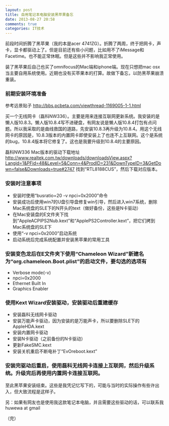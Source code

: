 ```yaml
---
layout: post
title: 自用笔记本电脑安装黑苹果备忘
date: 2013-08-27 20:58
comments: true
categories: IT技术
---
```

前段时间折腾了黑苹果（我的本是acer 4741ZG）。折腾了两周，终于把网卡，声卡，显卡都驱动上了。但是目前还有些小问题，比如用不了iMessage和Facetime。也不能正常休眠。但是这些并不影响我正常使用。

装了黑苹果后自己也买了omnifocus的Mac端和iphone端。现在只想把mac osx当主要自用系统使用。近期也没有买苹果本的打算。故做下备忘，以防黑苹果崩溃重装。

<!-- more -->

### 前期安装环境准备
参考远景贴子 http://bbs.pcbeta.com/viewthread-1169005-1-1.html

买一个无线网卡（磊科NW336）。主要是用来连接互联网更新系统。我安装的是懒人版10.8.3。懒人版10.8.4写不进硬盘，有网友说是懒人版10.8.4打包有点问题。所以我采取的是曲线救国的道路，先安装10.8.3再升级为10.8.4。用这个无线网卡的原因是，10.8.3版本的内置网卡即使安装上了也连不上互联网。这个是系统的bug，10.8.4版本将它修复了。这也是我要升级到10.8.4的主要原因。

磊科NW336 Mac版本的驱动下载地址
http://www.realtek.com.tw/downloads/downloadsView.aspx?Langid=1&PFid=48&Level=5&Conn=4&ProdID=231&DownTypeID=3&GetDown=false&Downloads=true#2747
找到“RTL8188CUS”，然后下载对应版本。

### 安装时注意事项
* 安装时使用“busratio=20 -v npci=0x2000”命令
* 安装成功后使用win7的U盘引导盘修复win引导，然后进入win7系统，删除Mac系统盘的SLE下的N开头的text（做好备份，这些是N卡驱动）
* 在Mac安装盘的E文件夹下找到“AppleACPIPS2Nub.kext”和“ApplePS2Controller.kext”，把它们拷到Mac系统盘的SLE下
* 使用“-v npci=0x2000”启动系统
* 启动系统后完成系统配置并安装黑苹果的常用工具

### 安装变色龙后在E文件夹下使用“Chameleon Wizard”新建名为“org.chameleon.Boot.plist”的启动文件，要勾选的选项有
* Verbose mode(-v)
* npci=0x2000
* Ethernet Built In
* Graphics Enabler

### 使用Kext Wizard安装驱动，安装驱动后重建缓存
* 安装磊科无线网卡驱动
* 安装万能声卡驱动，因为安装的是万能声卡，所以要删除SLE下的AppleHDA.kext
* 安装内置网卡驱动
* 安装N卡驱动（之前备份的N卡驱动）
* 更新FakeSMC.kext
* 安装关机重启不断电补丁“EvOreboot.kext”

### 安装完驱动后重启，使用磊科无线网卡连接上互联网，然后升级系统。升级完后再使用内置网卡连接互联网。

至此黑苹果安装结束。这些是我凭记忆写下的，可能与当时的实际操作有些许出入，但大致流程是这样子。

另：如果有网友也是使用我这款笔记本电脑，并且需要这些驱动的话，可以联系我 huwewa at gmail

（完）
